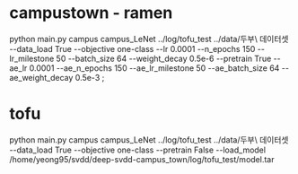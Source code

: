 # campustown - ramen 
python main.py campus campus_LeNet ../log/tofu_test ../data/두부\ 데이터셋 --data_load True --objective one-class --lr 0.0001 --n_epochs 150 --lr_milestone 50 --batch_size 64 --weight_decay 0.5e-6 --pretrain True --ae_lr 0.0001 --ae_n_epochs 150 --ae_lr_milestone 50 --ae_batch_size 64 --ae_weight_decay 0.5e-3 ;

# tofu 
python main.py campus campus_LeNet ../log/tofu_test ../data/두부\ 데이터셋 --data_load True --objective one-class --pretrain False --load_model /home/yeong95/svdd/deep-svdd-campus_town/log/tofu_test/model.tar
